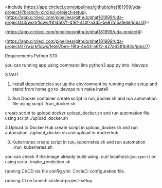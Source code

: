 <include
(https://app.circleci.com/pipelines/github/phat181999/uda-project4?branch=circleci-project-setup),
(https://app.circleci.com/pipelines/github/phat181999/uda-project4/3/workflows/f814507f-416f-414f-a345-5e87a15afede/jobs/3)>

(https://app.circleci.com/pipelines/github/phat181999/uda-project4)

(https://app.circleci.com/pipelines/github/phat181999/uda-project4/7/workflows/feb67bee-19fa-4e43-a6f2-d27a6581b93d/jobs/7)

Requirements
Python 3.10

you can running app using command line python3 app.py into ./devops

START

1. Install dependencies
   set up the environment by running make setup and stand from home go to .devops
   run make install

2. Run Docker container
   create script in run_docker.sh and run automation file using script ./run_docker.sh

create script to upload docker upload_docker.sh and run automation file using script ./upload_docker.sh

3.Upload to Docker Hub
create script in upload_docker.sh and run automation ./upload_docker.sh
and upload to dockerhub

3. Kubernetes
   create script in run_kubernetes.sh and run automation ./run_kubernetes.sh

you can check if the image already build using: curl localhost:{`yourport`} or using scrip ./make_prediction.sh

running CI/CD via file config.yml: CircleCI configuration file.

running CI on branch circleci-project-setup
